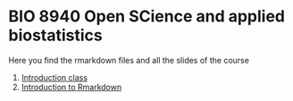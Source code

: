 # BIO 8940 Open SCience and applied biostatistics

Here you find the rmarkdown files and all the slides of the course


1. [Introduction class](lectures/L1_course_intro.html)
2. [Introduction to Rmarkdown](lectures/L2_rmarkdown_intro.html)
 